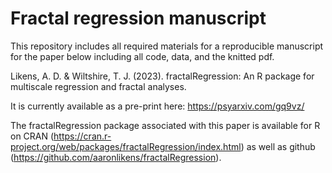 # Fractal regression manuscript

This repository includes all required materials for a reproducible manuscript for the paper below including all code, data, and the knitted pdf. 

Likens, A. D. & Wiltshire, T. J. (2023). fractalRegression: An R package for multiscale regression and fractal analyses. 

It is currently available as a pre-print here: https://psyarxiv.com/gq9vz/

The fractalRegression package associated with this paper is available for R on CRAN (https://cran.r-project.org/web/packages/fractalRegression/index.html) as well as github (https://github.com/aaronlikens/fractalRegression).

